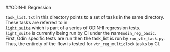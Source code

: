 ##ODIN-II Regression 

`task_list.txt` in this directory points to a set of tasks in the same directory. These tasks are referred to in  
[`light_suite`](https://github.com/verilog-to-routing/vtr-verilog-to-routing/blob/master/odin_ii/regression_test/benchmark/suite/light_suite/task_list.conf) which is part of a series of ODIN-II regression tests. `light_suite` is currently being run by CI under the name`odin_reg_basic`. First, Odin specific tests are run then the task_list is run by `run_vtr_task.py`. Thus, the entirety of the flow is tested for `vtr_reg_multiclock` tasks by CI. 
